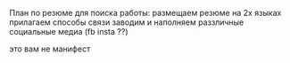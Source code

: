План по резюме для поиска работы:
размещаем резюме на 2х языках
прилагаем способы связи
заводим и наполняем раззличные социальные медиа (fb insta ??)

это вам не манифест